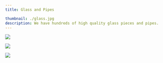```yaml
---
title: Glass and Pipes

thumbnail: ./glass.jpg
description: We have hundreds of high quality glass pieces and pipes.
---
```


<div class="kg-card kg-image-card kg-width-full">

![](./glass_overhead.jpg)

</div>

<div class="kg-card kg-image-card kg-width-full">

![](./glass-2.jpg)

</div>

<div class="kg-card kg-image-card kg-width-full">

![](./glass_sharp.jpg)

</div>


